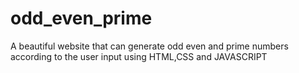 # odd_even_prime
A beautiful website that can generate odd even and prime numbers according to the user input using HTML,CSS and JAVASCRIPT
